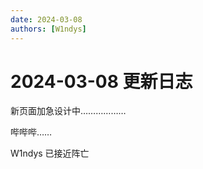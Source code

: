 ```yaml
---
date: 2024-03-08
authors: [W1ndys]
---
```


# 2024-03-08 更新日志

新页面加急设计中………………

<!-- more -->

哔哔哔……

W1ndys 已接近阵亡